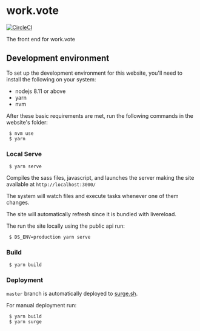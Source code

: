 # work.vote

[![CircleCI](https://circleci.com/gh/developmentseed/work.vote/tree/master.svg?style=svg)](https://circleci.com/gh/developmentseed/work.vote/tree/master)

The front end for work.vote

## Development environment
To set up the development environment for this website, you'll need to install the following on your system:

- nodejs 8.11 or above
- yarn
- nvm 

After these basic requirements are met, run the following commands in the website's folder:

     $ nvm use
     $ yarn

### Local Serve 

     $ yarn serve

Compiles the sass files, javascript, and launches the server making the site available at `http://localhost:3000/`

The system will watch files and execute tasks whenever one of them changes.

The site will automatically refresh since it is bundled with livereload.

The run the site locally using the public api run:

     $ DS_ENV=production yarn serve

### Build 

     $ yarn build 

### Deployment

`master` branch is automatically deployed to [surge.sh](https://surge.sh).

For manual deployment run:

     $ yarn build
     $ yarn surge